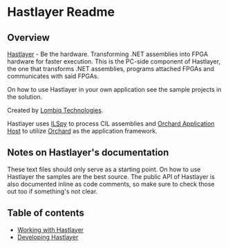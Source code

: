 # Hastlayer Readme



## Overview

[Hastlayer](https://hastlayer.com/) - Be the hardware. Transforming .NET assemblies into FPGA hardware for faster execution. This is the PC-side component of Hastlayer, the one that transforms .NET assemblies, programs attached FPGAs and communicates with said FPGAs.

On how to use Hastlayer in your own application see the sample projects in the solution.

Created by [Lombiq Technologies](https://lombiq.com/).

Hastlayer uses [ILSpy](http://ilspy.net/) to process CIL assemblies and [Orchard Application Host](https://github.com/Lombiq/Orchard-Application-Host) to utilize [Orchard](http://orchardproject.net/) as the application framework.


## Notes on Hastlayer's documentation

These text files should only serve as a starting point. On how to use Hastlayer the samples are the best source. The public API of Hastlayer is also documented inline as code comments, so make sure to check those out too if something's not clear.


## Table of contents

- [Working with Hastlayer](Docs/WorkingWithHastlayer.md)
- [Developing Hastlayer](Docs/DevelopingHastlayer.md)